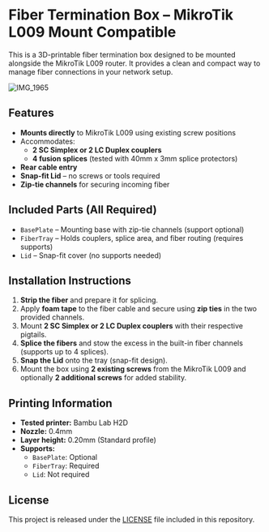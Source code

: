 # Fiber Termination Box – MikroTik L009 Mount Compatible

This is a 3D-printable fiber termination box designed to be mounted alongside the MikroTik L009 router. It provides a clean and compact way to manage fiber connections in your network setup.

![IMG_1965](https://github.com/user-attachments/assets/e00d2536-0b90-47bd-84fe-048b2dd82edf)

## Features

- **Mounts directly** to MikroTik L009 using existing screw positions
- Accommodates:
  - **2 SC Simplex or 2 LC Duplex couplers**
  - **4 fusion splices** (tested with 40mm x 3mm splice protectors)
- **Rear cable entry**
- **Snap-fit Lid** – no screws or tools required
- **Zip-tie channels** for securing incoming fiber

## Included Parts (All Required)

- `BasePlate` – Mounting base with zip-tie channels (support optional)
- `FiberTray` – Holds couplers, splice area, and fiber routing (requires supports)
- `Lid` – Snap-fit cover (no supports needed)

## Installation Instructions

1. **Strip the fiber** and prepare it for splicing.
2. Apply **foam tape** to the fiber cable and secure using **zip ties** in the two provided channels.
3. Mount **2 SC Simplex or 2 LC Duplex couplers** with their respective pigtails.
4. **Splice the fibers** and stow the excess in the built-in fiber channels (supports up to 4 splices).
5. **Snap the Lid** onto the tray (snap-fit design).
6. Mount the box using **2 existing screws** from the MikroTik L009 and optionally **2 additional screws** for added stability.


## Printing Information

- **Tested printer:** Bambu Lab H2D
- **Nozzle:** 0.4mm
- **Layer height:** 0.20mm (Standard profile)
- **Supports:**
  - `BasePlate`: Optional
  - `FiberTray`: Required
  - `Lid`: Not required

## License

This project is released under the [LICENSE](./LICENSE) file included in this repository.
